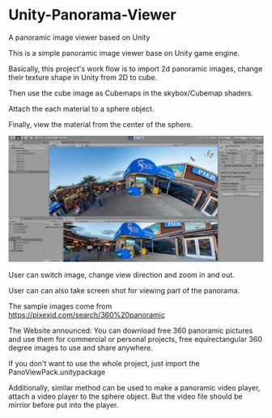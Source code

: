 # Unity-Panorama-Viewer
A panoramic image viewer based on Unity


This is a simple panoramic image viewer base on Unity game engine.

Basically, this project's work flow is to import 2d panoramic images, change their texture shape in Unity from 2D to cube.

Then use the cube image as Cubemaps in the skybox/Cubemap shaders.

Attach the each material to a sphere object.

Finally, view the material from the center of the sphere.

![plot](https://github.com/YiYuGit/Unity-Panorama-Viewer/blob/main/Assets/PanoViewerExample.png)

User can switch image, change view direction and zoom in and out.

User can can also take screen shot for viewing part of the panorama.

The sample images come from https://pixexid.com/search/360%20panoramic

The Website announced: You can download free 360 panoramic pictures and use them for commercial or personal projects, free equirectangular 360 degree images to use and share anywhere.

If you don't want to use the whole project, just import the PanoViewPack.unitypackage

Additionally, similar method can be used to make a panoramic video player, attach a video player to the sphere object. But the video file should be mirrior before put into the player.
